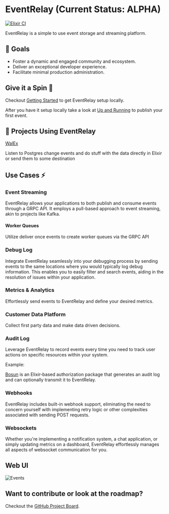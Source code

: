 # EventRelay (Current Status: ALPHA)

[![Elixir CI](https://github.com/eventrelay/eventrelay/actions/workflows/elixir.yml/badge.svg)](https://github.com/eventrelay/eventrelay/actions/workflows/elixir.yml)

EventRelay is a simple to use event storage and streaming platform. 

## 🥅 Goals

- Foster a dynamic and engaged community and ecosystem.
- Deliver an exceptional developer experience.
- Facilitate minimal production administration.

## Give it a Spin 🚀

Checkout [Getting Started](https://github.com/eventrelay/eventrelay/wiki/Getting-Started) to get EventRelay setup locally.

After you have it setup locally take a look at [Up and Running](https://github.com/eventrelay/eventrelay/wiki/Up-and-Running) to publish your first event.


## 🎉 Projects Using EventRelay

[WalEx](https://github.com/cpursley/walex)

Listen to Postgres change events and do stuff with the data directly in Elixir or send them to some destination


## Use Cases ⚡

### Event Streaming

EventRelay allows your applications to both publish and consume events through a GRPC API. It employs a pull-based approach to event streaming, akin to projects like Kafka.

#### Worker Queues

Utilize deliver once events to create worker queues via the GRPC API

### Debug Log

Integrate EventRelay seamlessly into your debugging process by sending events to the same locations where you would typically log debug information. This enables you to easily filter and search events, aiding in the resolution of issues within your application.

### Metrics & Analytics

Effortlessly send events to EventRelay and define your desired metrics.

### Customer Data Platform

Collect first party data and make data driven decisions.

### Audit Log

Leverage EventRelay to record events every time you need to track user actions on specific resources within your system.

Example:

[Bosun](https://github.com/themusicman/bosun) is an Elixir-based authorization package that generates an audit log and can optionally transmit it to EventRelay.

### Webhooks

EventRelay includes built-in webhook support, eliminating the need to concern yourself with implementing retry logic or other complexities associated with sending POST requests.

### Websockets

Whether you're implementing a notification system, a chat application, or simply updating metrics on a dashboard, EventRelay effortlessly manages all aspects of websocket communication for you.

## Web UI
![Events](https://github.com/eventrelay/eventrelay/assets/41780/5aa1f274-f417-41c9-b091-832c194f2267)

## Want to contribute or look at the roadmap?

Checkout the [GitHub Project Board](https://github.com/orgs/eventrelay/projects/1).
